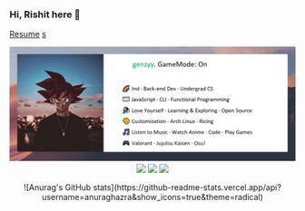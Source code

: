 ### Hi, Rishit here 👋
[Resume](https://resume.io/r/YtPC1xdlT)
[s](https://raw.githubusercontent.com/innng/innng/master/assets/profile.png)
<div align="center">
  <img src="/assets/github-image.jpg" alt="image" /> 
</div>
<div align="center">
  <a href="https://resume.io/r/YtPC1xdlT" target="_blank"><img align="center" src="https://img.shields.io/badge/-resume-pink?style=for-the-badge" /></a>
  <a href="https://www.linkedin.com/in/rishit-pandey/"><img align="center" src="https://img.shields.io/badge/-LinkedIn-green?style=for-the-badge" /></a>
  <a href="https://www.npmjs.com/package/@genzyy/anime-cli"><img align="center" src="https://img.shields.io/badge/-NPM-blueviolet?style=for-the-badge" /></a>
</div>
</br>
<div align="center">
![Anurag's GitHub stats](https://github-readme-stats.vercel.app/api?username=anuraghazra&show_icons=true&theme=radical)
</div>
